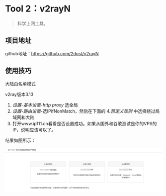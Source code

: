 # Tool 2：v2rayN

> 科学上网工具。

## 项目地址

github地址：https://github.com/2dust/v2rayN

## 使用技巧

大陆白名单模式

v2ray版本3.13

1. *设置*-*基本设置*-*http proxy* 选全局
2. *设置*-*路由设置*-选IPifNonMatch，然后在下面的 *4.预定义规则* 中选择绕过局域网和大陆
3. 打开www.ip111.cn看看是否设置成功。如果从国外和谷歌测试是你的VPS的IP，说明应该可以了。

结果如图所示：

![image-20210707172147195](图片/image-20210707172147195.png)

